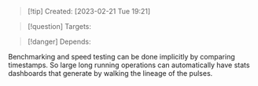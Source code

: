 
>[!tip] Created: [2023-02-21 Tue 19:21]

>[!question] Targets: 

>[!danger] Depends: 

Benchmarking and speed testing can be done implicitly by comparing timestamps.
So large long running operations can automatically have stats dashboards that generate by walking the lineage of the pulses.